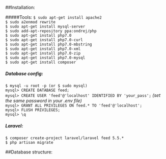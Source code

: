 ##Installation:


#####Tools:
`$ sudo apt-get install apache2`  
`$ sudo a2enmod rewrite`  
`$ sudo apt-get install mysql-server`  
`$ sudo add-apt-repository ppa:ondrej/php`  
`$ sudo apt-get install php7.0`  
`$ sudo apt-get install php7.0-curl`  
`$ sudo apt-get install php7.0-mbstring`  
`$ sudo apt-get install php7.0-xml`  
`$ sudo apt-get install php7.0-zip`  
`$ sudo apt-get install php7.0-mysql`  
`$ sudo apt-get install composer`  



##### Database config:
`$ mysql -u root -p (or $ sudo mysql)`  
`mysql> CREATE DATABASE feed;`  
`mysql> CREATE USER 'feed'@'localhost' IDENTIFIED BY 'your_pass';` *(set the same password in your .env file)*  
`mysql> GRANT ALL PRIVILEGES ON feed.* TO 'feed'@'localhost';`  
`mysql> FLUSH PRIVILEGES;`   
`mysql> \q`

##### Laravel:
`$ composer create-project laravel/laravel feed 5.5.*`  
`$ php artisan migrate`  


##Database structure:
